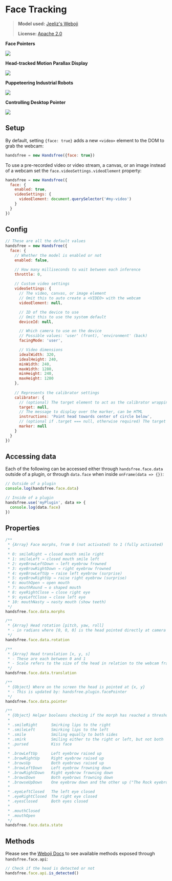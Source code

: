 # Face Tracking
> **Model used:** [Jeeliz's Weboji](https://github.com/jeeliz/jeelizWeboji)
>
> **License:** [Apache 2.0](https://github.com/jeeliz/jeelizWeboji/blob/master/LICENSE)

<div class="window">
  <div class="window-body">
    <div class="row">
      <div class="col-6">
        <p><strong>Face Pointers</strong></p>
        <p><img src="https://media.giphy.com/media/Iv2aSMS0QTy2P5JNCX/source.gif"></p>
        <p><strong>Head-tracked Motion Parallax Display</strong></p>
        <p><img src="https://media4.giphy.com/media/8sCpFH9JCws8iWsaoj/giphy.gif"></p>
      </div>
      <div class="col-6">
        <p><strong>Puppeteering Industrial Robots</strong></p>
        <p><img src="https://media0.giphy.com/media/1XE2rnMPk6BFu8VQRr/giphy.gif"></p>
        <p><strong>Controlling Desktop Pointer</strong></p>
        <p><img src="https://media3.giphy.com/media/YATR9GZSSHKeNw3fht/giphy.gif"></p>
      </div>
    </div>
  </div>
</div>

## Setup

By default, setting `{face: true}` adds a new `<video>` element to the DOM to grab the webcam: 

```js
handsfree = new Handsfree({face: true})
```

To use a pre-recorded video or video stream, a canvas, or an image instead of a webcam set the `face.videoSettings.videoElement` property:

```js
handsfree = new Handsfree({
  face: {
    enabled: true,
    videoSettings: {
      videoElement: document.querySelector('#my-video')
    }
  }
})
```

## Config

```js
// These are all the default values
handsfree = new Handsfree({
  face: {
    // Whether the model is enabled or not
    enabled: false,

    // How many milliseconds to wait between each inference
    throttle: 0,
    
    // Custom video settings
    videoSettings: {
      // The video, canvas, or image element
      // Omit this to auto create a <VIDEO> with the webcam
      videoElement: null,

      // ID of the device to use
      // Omit this to use the system default
      deviceId: null,

      // Which camera to use on the device
      // Possible values: 'user' (front), 'environment' (back)
      facingMode: 'user',

      // Video dimensions
      idealWidth: 320,
      idealHeight: 240,
      minWidth: 240,
      maxWidth: 1280,
      minHeight: 240,
      maxHeight: 1280
    },
    
    // Represents the calibrator settings
    calibrator: {
      // (optional) The target element to act as the calibrator wrapping div
      target: null,
      // The message to display over the marker, can be HTML
      instructions: 'Point head towards center of circle below',
      // (optional if .target === null, otherwise required) The target element to act as the calibrator target (should be inside target)
      marker: null
    }
  }
})
```

## Accessing data

Each of the following can be accessed either through `handsfree.face.data` outside of a plugin, or through `data.face` when inside `onFrame(data => {})`:

```js
// Outside of a plugin
console.log(handsfree.face.data)

// Inside of a plugin
handsfree.use('myPlugin', data => {
  console.log(data.face)
})
```

## Properties

```js
/**
 * {Array} Face morphs, from 0 (not activated) to 1 (fully activated)
 * 
 * 0: smileRight → closed mouth smile right
 * 1: smileLeft → closed mouth smile left
 * 2: eyeBrowLeftDown → left eyebrow frowned
 * 3: eyeBrowRightDown → right eyebrow frowned
 * 4: eyeBrowLeftUp → raise left eyebrow (surprise)
 * 5: eyeBrowRightUp → raise right eyebrow (surprise)
 * 6: mouthOpen → open mouth
 * 7: mouthRound → o shaped mouth
 * 8: eyeRightClose → close right eye
 * 9: eyeLeftClose → close left eye
 * 10: mouthNasty → nasty mouth (show teeth)
 */
handsfree.face.data.morphs

/**
 * {Array} Head rotation [pitch, yaw, roll]
 * - in radians where [0, 0, 0] is the head pointed directly at camera
 */
handsfree.face.data.rotation

/**
 * {Array} Head translation [x, y, s]
 * - These are each between 0 and 1
 * - Scale refers to the size of the head in relation to the webcam frame
 */
handsfree.face.data.translation

/**
 * {Object} Where on the screen the head is pointed at {x, y}
 * - This is updated by: handsfree.plugin.facePointer
 */
handsfree.face.data.pointer

/**
 * {Object} Helper booleans checking if the morph has reached a threshold
 * 
 * .smileRight      Smirking lips to the right
 * .smileLeft       Smirking lips to the left
 * .smile           Smiling equally to both sides
 * .smirk           Smiling either to the right or left, but not both
 * .pursed          Kiss face
 * 
 * .browLeftUp      Left eyebrow raised up
 * .browRightUp     Right eyebrow raised up
 * .browsUp         Both eyebrows raised up
 * .browLeftDown    Left eyebrow frowning down
 * .browRightDown   Right eyebrow frowning down
 * .browsDown       Both eyebrows frowning down
 * .browseUpDown    One eyebrow down and the other up ("The Rock eyebrows")
 * 
 * .eyeLeftClosed   The left eye closed
 * .eyeRightClosed  The right eye closed
 * .eyesClosed      Both eyes closed
 * 
 * .mouthClosed
 * .mouthOpen
 */
handsfree.face.data.state
```

## Methods

Please see the [Weboji Docs](https://github.com/jeeliz/jeelizWeboji/blob/master/doc/jeefacetransferAPI.pdf) to see available methods exposed through `handsfree.face.api`:

```js
// Check if the head is detected or not
handsfree.face.api.is_detected()
```